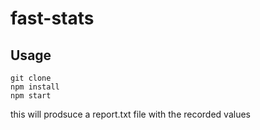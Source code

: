 # fast-stats

## Usage

```
git clone
npm install
npm start
```

this will prodsuce a report.txt file with the recorded values
